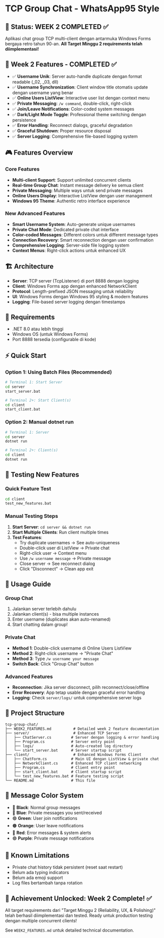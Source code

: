 # TCP Group Chat - WhatsApp95 Style

## 🎯 Status: **WEEK 2 COMPLETED** ✅

Aplikasi chat group TCP multi-client dengan antarmuka Windows Forms bergaya retro tahun 90-an. 
**All Target Minggu 2 requirements telah diimplementasi!**

## 🚀 Week 2 Features - COMPLETED ✅
- ✅ **Username Unik**: Server auto-handle duplicate dengan format readable (_02, _03, dll)
- ✅ **Username Synchronization**: Client window title otomatis update dengan username yang benar
- ✅ **Online Users ListView**: Interactive user list dengan context menu
- ✅ **Private Messaging**: `/w command`, double-click, right-click
- ✅ **Join/Leave Notifications**: Color-coded system messages
- ✅ **Dark/Light Mode Toggle**: Professional theme switching dengan persistence
- ✅ **Error Handling**: Reconnect dialogs, graceful degradation
- ✅ **Graceful Shutdown**: Proper resource disposal
- ✅ **Server Logging**: Comprehensive file-based logging system

## 🎮 Features Overview

### **Core Features**
- **Multi-client Support**: Support unlimited concurrent clients
- **Real-time Group Chat**: Instant message delivery ke semua client
- **Private Messaging**: Multiple ways untuk send private messages
- **Online Users Display**: Interactive ListView dengan user management
- **Windows 95 Theme**: Authentic retro interface experience

### **New Advanced Features**
- **Smart Username System**: Auto-generate unique usernames
- **Private Chat Mode**: Dedicated private chat interface
- **Color-coded Messages**: Different colors untuk different message types
- **Connection Recovery**: Smart reconnection dengan user confirmation
- **Comprehensive Logging**: Server-side file logging system
- **Context Menus**: Right-click actions untuk enhanced UX

## 🏗️ Architecture
- **Server**: TCP server (TcpListener) di port 8888 dengan logging
- **Client**: Windows Forms app dengan enhanced NetworkClient
- **Protocol**: Length-prefixed JSON messaging untuk reliability
- **UI**: Windows Forms dengan Windows 95 styling & modern features
- **Logging**: File-based server logging dengan timestamps

## 🔧 Requirements
- .NET 8.0 atau lebih tinggi
- Windows OS (untuk Windows Forms)
- Port 8888 tersedia (configurable di kode)

## ⚡ Quick Start

### Option 1: Using Batch Files (Recommended)
```bash
# Terminal 1: Start Server
cd server
start_server.bat

# Terminal 2+: Start Client(s) 
cd client
start_client.bat
```

### Option 2: Manual dotnet run
```bash
# Terminal 1: Server
cd server
dotnet run

# Terminal 2+: Client(s)
cd client
dotnet run
```

## 🧪 Testing New Features

### Quick Feature Test
```bash
cd client
test_new_features.bat
```

### Manual Testing Steps
1. **Start Server**: `cd server && dotnet run`
2. **Start Multiple Clients**: Run client multiple times
3. **Test Features**:
   - Try duplicate usernames → See auto-uniqueness
   - Double-click user di ListView → Private chat
   - Right-click user → Context menu
   - Use `/w username message` → Private message
   - Close server → See reconnect dialog
   - Click "Disconnect" → Clean app exit

## 🎯 Usage Guide

### **Group Chat**
1. Jalankan server terlebih dahulu
2. Jalankan client(s) - bisa multiple instances
3. Enter username (duplicates akan auto-renamed)
4. Start chatting dalam group!

### **Private Chat**
- **Method 1**: Double-click username di Online Users ListView
- **Method 2**: Right-click username → "Private Chat"  
- **Method 3**: Type `/w username your message`
- **Switch Back**: Click "Group Chat" button

### **Advanced Features**
- **Reconnection**: Jika server disconnect, pilih reconnect/close/offline
- **Error Recovery**: App tetap usable dengan graceful error handling
- **Logging**: Check `server/logs/` untuk comprehensive server logs

## 📁 Project Structure
```
tcp-group-chat/
├── WEEK2_FEATURES.md          # Detailed week 2 feature documentation
├── server/                    # Enhanced TCP Server
│   ├── ChatServer.cs         # Server dengan logging & error handling
│   ├── Program.cs            # Server entry point
│   ├── logs/                 # Auto-created log directory
│   └── start_server.bat      # Server startup script
├── client/                    # Enhanced Windows Forms Client
│   ├── ChatForm.cs           # Main UI dengan ListView & private chat
│   ├── NetworkClient.cs      # Enhanced TCP client networking
│   ├── Program.cs            # Client entry point
│   ├── start_client.bat      # Client startup script
│   └── test_new_features.bat # Feature testing script
└── README.md                 # This file
```

## 🎨 Message Color System
- 🖤 **Black**: Normal group messages
- 💙 **Blue**: Private messages you sent/received
- 🟢 **Green**: User join notifications
- 🟠 **Orange**: User leave notifications  
- 🔴 **Red**: Error messages & system alerts
- 🟣 **Purple**: Private message notifications

## 🐛 Known Limitations
- Private chat history tidak persistent (reset saat restart)
- Belum ada typing indicators
- Belum ada emoji support
- Log files bertambah tanpa rotation

## 🎉 Achievement Unlocked: Week 2 Complete! ✅

All target requirements dari "Target Minggu 2 (Reliability, UX, & Polishing)" telah berhasil diimplementasi dan tested. Ready untuk production testing dengan multiple concurrent clients!

See `WEEK2_FEATURES.md` untuk detailed technical documentation.
